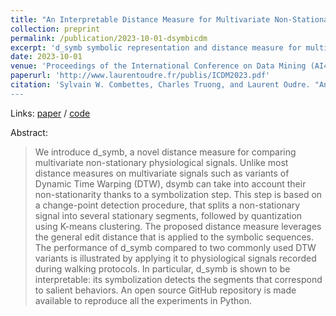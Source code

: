 ```yaml
---
title: "An Interpretable Distance Measure for Multivariate Non-Stationary Physiological Signals."
collection: preprint
permalink: /publication/2023-10-01-dsymbicdm
excerpt: 'd_symb symbolic representation and distance measure for multivariate time series.'
date: 2023-10-01
venue: 'Proceedings of the International Conference on Data Mining (AI4TS Workshop)'
paperurl: 'http://www.laurentoudre.fr/publis/ICDM2023.pdf'
citation: 'Sylvain W. Combettes, Charles Truong, and Laurent Oudre. "An Interpretable Distance Measure for Multivariate Non-Stationary Physiological Signals." In Proceedings of the International Conference on Data Mining (AI4TS Workshop), Shanghai, China, 2023.
---
```


Links: [paper](http://www.laurentoudre.fr/publis/ICDM2023.pdf) / [code](https://github.com/sylvaincom/d-symb)

Abstract:
>We introduce d_symb, a novel distance measure for comparing multivariate non-stationary physiological signals. Unlike most distance measures on multivariate signals such as variants of Dynamic Time Warping (DTW), dsymb can take into
account their non-stationarity thanks to a symbolization step. This step is based on a change-point detection procedure, that splits a non-stationary signal into several stationary segments, followed by quantization using K-means clustering. The proposed distance measure leverages the general edit distance that is applied to the symbolic sequences. The performance of d_symb compared to two commonly used DTW variants is illustrated by applying it to physiological signals recorded during walking protocols. In particular, d_symb is shown to be interpretable: its symbolization detects the segments that correspond to salient behaviors. An open source GitHub repository is made available to reproduce all the experiments in Python.